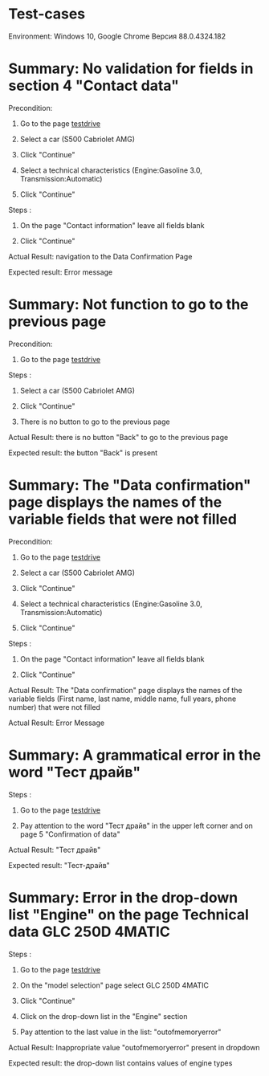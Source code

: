 # Test-cases 

Environment: Windows 10, Google Chrome Версия 88.0.4324.182

# Summary: No validation for fields in section 4 "Contact data"

Precondition: 

1. Go to the page [testdrive](https://testdrive.andersenlab.com/)

3. Select  a car (S500 Cabriolet AMG)

4. Сlick "Сontinue"

6.  Select a technical characteristics (Engine:Gasoline 3.0, Transmission:Automatic)

7.  Сlick "Сontinue"

Steps :

1. On the page "Contact information" leave all fields blank 

2. Сlick "Сontinue"

Actual Result: navigation to the Data Confirmation Page

Expected result: Error message 


# Summary: Not  function to go to the previous page

Precondition: 

1. Go to the page [testdrive](https://testdrive.andersenlab.com/)

Steps :

1. Select  a car (S500 Cabriolet AMG)

2. Сlick "Сontinue"

3. There is no button to go to the previous page

Actual Result: there is no button "Back" to go to the previous page

Expected result: the  button "Back" is present
 
# Summary: The "Data confirmation" page displays the names of the variable fields that were not filled 

Precondition: 

1. Go to the page [testdrive](https://testdrive.andersenlab.com/)

3. Select  a car (S500 Cabriolet AMG)

4. Сlick "Сontinue"

6.  Select a technical characteristics (Engine:Gasoline 3.0, Transmission:Automatic)

7.  Сlick "Сontinue"

Steps :

1. On the page "Contact information" leave all fields blank 

2. Сlick "Сontinue"

Actual Result: The "Data confirmation" page displays the names of the variable fields (First name, last name, middle  name, full years, phone number) that were not filled  

Actual Result: Error Message

 # Summary: A grammatical error in the word "Тест драйв"

Steps :

1. Go to the page [testdrive](https://testdrive.andersenlab.com/)

2. Pay attention to the word "Тест драйв" in the upper left corner and on page 5 "Confirmation of data" 

Actual Result: "Тест драйв"

Expected result: "Тест-драйв"

# Summary: Error in the drop-down list "Engine" on the page Technical data GLC 250D 4MATIC

Steps :
1. Go to the page [testdrive](https://testdrive.andersenlab.com/)

2. On the "model selection" page select GLC 250D 4MATIC

3. Сlick "Сontinue"

4. Click on the drop-down list in the "Engine" section

2. Pay attention to the last value in the list: "outofmemoryerror"

Actual Result: Inappropriate value "outofmemoryerror" present in dropdown

Expected result: the drop-down list contains values of engine types
